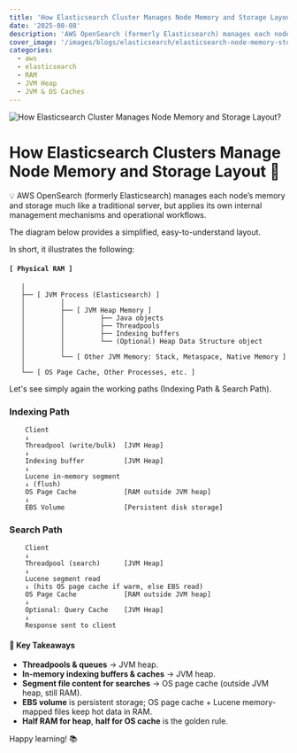 ```yaml
---
title: 'How Elasticsearch Cluster Manages Node Memory and Storage Layout?'
date: '2025-08-08'
description: 'AWS OpenSearch (formerly Elasticsearch) manages each node’s memory and storage much like a traditional server, but applies its own internal management mechanisms and operational workflows.'
cover_image: '/images/blogs/elasticsearch/elasticsearch-node-memory-storage-layout.png'
categories:
  - aws
  - elasticsearch
  - RAM
  - JVM Heap
  - JVM & OS Caches
---
```


![How Elasticsearch Cluster Manages Node Memory and Storage Layout?](/images/blogs/elasticsearch/elasticsearch-node-memory-storage-layout.png 'How Elasticsearch Cluster Manages Node Memory and Storage Layout?')

# How Elasticsearch Clusters Manage Node Memory and Storage Layout 🧠

💡 AWS OpenSearch (formerly Elasticsearch) manages each node’s memory and storage much like a traditional server, but applies its own internal management mechanisms and operational workflows.

The diagram below provides a simplified, easy-to-understand layout.

In short, it illustrates the following:
#### `[ Physical RAM ]`
       │
       ├── [ JVM Process (Elasticsearch) ]
       │         │
       │         ├── [ JVM Heap Memory ]
       │         │         ├── Java objects
       │         │         ├── Threadpools
       │         │         ├── Indexing buffers
       │         │         └── (Optional) Heap Data Structure object
       │         │
       │         └── [ Other JVM Memory: Stack, Metaspace, Native Memory ]
       │
       └── [ OS Page Cache, Other Processes, etc. ]


Let's see simply again the working paths (Indexing Path & Search Path).

### Indexing Path
```
    Client
    ↓
    Threadpool (write/bulk)  [JVM Heap]
    ↓
    Indexing buffer          [JVM Heap]
    ↓
    Lucene in-memory segment
    ↓ (flush)
    OS Page Cache            [RAM outside JVM heap]
    ↓
    EBS Volume               [Persistent disk storage]

```

### Search Path
```
    Client
    ↓
    Threadpool (search)      [JVM Heap]
    ↓
    Lucene segment read
    ↓ (hits OS page cache if warm, else EBS read)
    OS Page Cache            [RAM outside JVM heap]
    ↓
    Optional: Query Cache    [JVM Heap]
    ↓
    Response sent to client
```

#### 📌 Key Takeaways
* **Threadpools & queues** → JVM heap.
* **In-memory indexing buffers & caches** → JVM heap.
* **Segment file content for searches** → OS page cache (outside JVM heap, still RAM).
* **EBS volume** is persistent storage; OS page cache + Lucene memory-mapped files keep hot data in RAM.
* **Half RAM for heap**, **half for OS cache** is the golden rule.

Happy learning! 📚